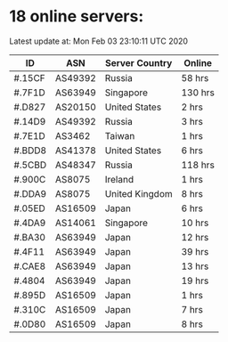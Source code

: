 # 18 online servers:

Latest update at: Mon Feb 03 23:10:11 UTC 2020

| ID | ASN | Server Country | Online |
| -- | --- | -------------- | ------ |
| #.15CF | AS49392 | Russia | 58 hrs |
| #.7F1D | AS63949 | Singapore | 130 hrs |
| #.D827 | AS20150 | United States | 2 hrs |
| #.14D9 | AS49392 | Russia | 3 hrs |
| #.7E1D | AS3462 | Taiwan | 1 hrs |
| #.BDD8 | AS41378 | United States | 6 hrs |
| #.5CBD | AS48347 | Russia | 118 hrs |
| #.900C | AS8075 | Ireland | 1 hrs |
| #.DDA9 | AS8075 | United Kingdom | 8 hrs |
| #.05ED | AS16509 | Japan | 6 hrs |
| #.4DA9 | AS14061 | Singapore | 10 hrs |
| #.BA30 | AS63949 | Japan | 12 hrs |
| #.4F11 | AS63949 | Japan | 39 hrs |
| #.CAE8 | AS63949 | Japan | 13 hrs |
| #.4804 | AS63949 | Japan | 19 hrs |
| #.895D | AS16509 | Japan | 1 hrs |
| #.310C | AS16509 | Japan | 7 hrs |
| #.0D80 | AS16509 | Japan | 8 hrs |

